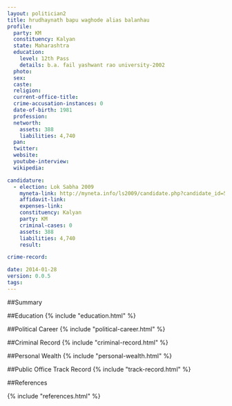 ```yaml
---
layout: politician2
title: hrudhaynath bapu waghode alias balanhau
profile: 
  party: KM
  constituency: Kalyan
  state: Maharashtra
  education: 
    level: 12th Pass
    details: b.a. fail yashwant rao university-2002
  photo: 
  sex: 
  caste: 
  religion: 
  current-office-title: 
  crime-accusation-instances: 0
  date-of-birth: 1981
  profession: 
  networth: 
    assets: 388
    liabilities: 4,740
  pan: 
  twitter: 
  website: 
  youtube-interview: 
  wikipedia: 

candidature: 
  - election: Lok Sabha 2009
    myneta-link: http://myneta.info/ls2009/candidate.php?candidate_id=5332
    affidavit-link: 
    expenses-link: 
    constituency: Kalyan 
    party: KM
    criminal-cases: 0
    assets: 388
    liabilities: 4,740
    result:  

crime-record: 

date: 2014-01-28
version: 0.0.5
tags: 
---
```

##Summary


##Education
{% include "education.html" %}


##Political Career
{% include "political-career.html" %}


##Criminal Record
{% include "criminal-record.html" %}


##Personal Wealth
{% include "personal-wealth.html" %}


##Public Office Track Record
{% include "track-record.html" %}


##References


{% include "references.html" %}
